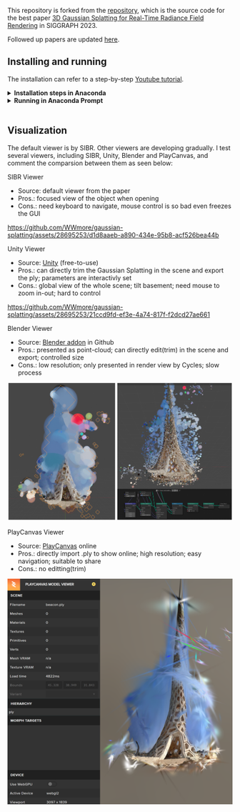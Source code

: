 This repository is forked from the [repository](https://github.com/graphdeco-inria/gaussian-splatting), which is the source code for the best paper [3D Gaussian Splatting for Real-Time Radiance Field Rendering](https://repo-sam.inria.fr/fungraph/3d-gaussian-splatting/) in SIGGRAPH 2023.

Followed up papers are updated [here](https://github.com/MrNeRF/awesome-3D-gaussian-splatting).

## Installing and running
The installation can refer to a step-by-step [Youtube tutorial](https://www.youtube.com/watch?v=UXtuigy_wYc).

<details>
<summary><span style="font-weight: bold;">Installation steps in Anaconda</span></summary>

  - open Anaconda Prompt
  - cd C:User/<username>
  - git clone https://github.com/graphdeco-inria/gaussian-splatting --recursive
  - SET DISTUTILS_USE_SDK=1
  - conda env create --file environment.yml
  - conda activate gaussian_splatting
  #### Below packages may be needed
  - conda install -c conda-forge pillow
  - python3 -m pip install -U pip
  - python3 -m pip install pillow-heif
  - conda install -c conda-forge pcl
  - conda install -c open3d-admin open3d
  - conda install -c anaconda numpy
  #### if error: Importing the numpy C-extensions failed.
  - pip install setuptools
  - pip install numpy
  - pip install cupy
  - pip install probreg
  - pip install pillow-heif

</details>

<details>
<summary><span style="font-weight: bold;">Running in Anaconda Prompt</span></summary>

  - open Anaconda Prompt
  - conda activate gaussian_splatting
  - cd C:\User\<username>\gaussian-splatting
  - put images in the folder data/input
  - python convert.py -s data (wait within 5 mins)
  - python train.py -s data (wait around 1h)
  - output GaussianSplatting ply appears in the folder output/<name>
  - rename <name> to out
  - cd viewers/bin
  - SIBR_gaussianViewer_app.exe -m C:\Users\<username>\gaussian-splatting\output\out 
  - the GUI pops up, if not, may the CUDA support problem.

</details>
<br>

## Visualization
The default viewer is by SIBR. Other viewers are developing gradually. 
I test several viewers, including SIBR, Unity, Blender and PlayCanvas, and comment the comparsion between them as seen below:

SIBR Viewer
- Source: default viewer from the paper
- Pros.: focused view of the object when opening
- Cons.: need keyboard to navigate, mouse control is so bad even freezes the GUI
  
https://github.com/WWmore/gaussian-splatting/assets/28695253/d1d8aaeb-a890-434e-95b8-acf526bea44b
  

Unity Viewer
- Source: [Unity](https://github.com/aras-p/UnityGaussianSplatting) (free-to-use) 
- Pros.: can directly trim the Gaussian Splatting in the scene and export the ply; parameters are interactivly set
- Cons.: global view of the whole scene; tilt basement; need mouse to zoom in-out; hard to control
  
https://github.com/WWmore/gaussian-splatting/assets/28695253/21ccd9fd-ef3e-4a74-817f-f2dcd27ae661


Blender Viewer
- Source: [Blender addon](https://github.com/ReshotAI/gaussian-splatting-blender-addon) in Github
- Pros.: presented as point-cloud; can directly edit(trim) in the scene and export; controlled size
- Cons.: low resolution; only presented in render view by Cycles; slow process

![File](docs_Hui/blender.png)


PlayCanvas Viewer
- Source: [PlayCanvas](https://github.com/playcanvas/model-viewer) online
- Pros.: directly import .ply to show online; high resolution; easy navigation; suitable to share
- Cons.: no editting(trim)

![File](docs_Hui/playcanvas.png)


